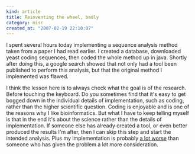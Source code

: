 ```yaml
--- 
kind: article
title: Reinventing the wheel, badly
category: misc
created_at: "2007-02-19 22:10:07"
---
```

I spent several hours today implementing a sequence analysis method taken from a paper I had read earlier. I created a database, downloaded yeast coding sequences, then coded the whole method up in java. Shortly after doing this, a google search showed that not only had a tool been published to perform this analysis, but that the original method I implemented was flawed.

I think the lesson here is to always check what the goal is of the research. Before touching the keyboard. Do you sometimes find that it's easy to get bogged down in the individual details of implementation, such as coding, rather than the higher scientific question. Coding is enjoyable and is one of the reasons why I like bioinformatics. But what I have to keep telling myself is that in the end it's about the science rather than the details of implementation. If someone else has already created a tool, or even better produced the results I'm after, then I can skip this step and start the intended analysis. Plus my implementation is probably <a href="http://en.wikipedia.org/wiki/Reinventing_the_square_wheel">a lot worse</a> than someone who has given the problem a lot more consideration.
